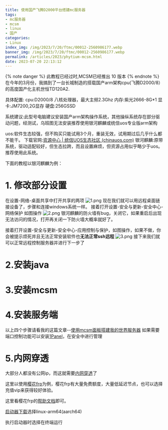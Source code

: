 ```yaml
---
title: 使用国产飞腾D2000平台搭建mc服务器
tags: 
- mc服务器
- mcsm
- linux
- 国产
categories: 
- Linux
index_img: /img/2023/7/20/ftmc/00012-2560986177.webp
banner_img: /img/2023/7/20/ftmc/00012-2560986177.webp
permalink: /articles/2023/phytium-mcsm.html
date: 2023-07-20 22:13:12
---
```

{% note danger %}
此教程已经过时,MCSM已经推出 10 版本
{% endnote %}
在今年的3月份，我搞到了一台长城制造的搭载国产arm架构cpu(飞腾D2000/8）的高度国产化主机世恒TD120A2.

具体配置:
cpu:D2000/8 八核处理器，最大主频2.3Ghz
内存:紫光2666-8G*1
显卡:JM7200,2G显存
硬盘:256GSSD

系统建议:此型号电脑建议安装国产arm架构操作系统，其他操纵系统存在部分驱动问题，经测试，乌班图无法安装推荐使用银河麒麟或统信uos专业版arm架构

uos:软件生态较强，但不购买只能试用3个月，重装无效，试用期过后几乎什么都不能干。
下载官网:[资源中心 | 统信UOS生态社区 (chinauos.com)](https://www.chinauos.com/resource/download-professional)
银河麒麟:原带系统，驱动适配较好，但生态拉跨，而且设置麻烦，但资源占用似乎略少于uos。推荐使用此系统。

下面的教程以银河麒麟为例：
# 1. 修改部分设置

在设置-网络-桌面共享中打开共享的两项
![1.png](/img/2023/7/20/ftmc/1.png)
现在我们就可以用远程桌面链接设备了，步骤和连接windows系统一样。
接着打开设置-安全与更新-安全中心-网络保护
如图操作
![2.png](/img/2023/7/20/ftmc/2.png)
银河麒麟的防火墙有bug，关闭它，如果重启后出现无法访问的情况，打开再关闭一下防火墙大概率就好了。

接着打开设置-安全与更新-安全中心-应用控制与保护，如图操作，如果不做，你会被提示烦死并且无法正常安装软件也**无法正常ssh远程**
![3.png](/img/2023/7/20/ftmc/3.png)
接下来我们就可以正常远程控制服务器并进行下一步了
# 2.安装java

# 3.安装mcsm

# 4.安装服务端

以上四个步骤请看我的这篇文章--[使用mcsm面板搭建我的世界服务器](https://mmeiblog.cn/2023/08/19/202308191605/)
如果需要端口控制功能可以安装[1Panel](https://1panel.cn/)，在安全中进行管理
# 5.内网穿透

大部分人都没有公网ip，而这就需要[内网穿透](https://baike.baidu.com/item/%E5%86%85%E7%BD%91%E7%A9%BF%E9%80%8F/8597835?fr=ge_ala)了

这里以使用[樱花frp](https://www.natfrp.com/)为例，樱花frp有大量免费额度，大量低延迟节点，也可以选择充值vip来获得较好体验。

这里看樱花frp的[帮助文档](https://doc.natfrp.com/app/mc.html)即可。

[启动器下载](https://www.natfrp.com/tunnel/download)选择linux-arm64(aarch64)

执行启动器时选择在终端运行